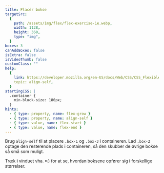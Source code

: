 ```yaml
---
title: Placér bokse
targetSrc:
  {
    path: /assets/img/flex/flex-exercise-1e.webp,
    width: 1128,
    height: 360,
    type: "img",
  }
boxes: 3
canAddBoxes: false
isExtra: false
isVideoThumb: false
customClass: ""
help:
  {
    link: https://developer.mozilla.org/en-US/docs/Web/CSS/CSS_Flexible_Box_Layout/Aligning_Items_in_a_Flex_Container#aligning_one_item_with_align-self,
    topic: align-self,
  }
startingCSS: |
  .container {
    min-block-size: 180px;
  }
hints:
  - { type: property, name: flex-grow }
  - { type: property, name: align-self }
  - { type: value, name: flex-start }
  - { type: value, name: flex-end }
---
```


Brug `align-self` til at placere <code class="token selector">.box-1</code> og <code class="token selector">.box-3</code> i containeren. Lad <code class="token selector">.box-2</code> optage den resterende plads i containeren, så den skubber de øvrige bokse så små som muligt.

Træk i vinduet vha. <span class="resize">↖</span>) for at se, hvordan boksene opfører sig i forskellige størrelser.

